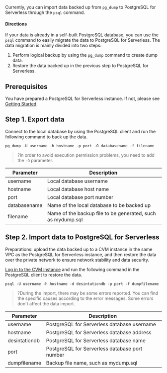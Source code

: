 Currently, you can import data backed up from `pg_dump` to PostgreSQL for Serverless through the `psql` command.

#### Directions
If your data is already in a self-built PostgreSQL database, you can use the `psql` command to easily migrate the data to PostgreSQL for Serverless.
The data migration is mainly divided into two steps:
1. Perform logical backup by using the `pg_dump` command to create dump data.
2. Restore the data backed up in the previous step to PostgreSQL for Serverless.

## Prerequisites
You have prepared a PostgreSQL for Serverless instance. If not, please see [Getting Started](https://intl.cloud.tencent.com/document/product/409/39715).

## Step 1. Export data
Connect to the local database by using the PostgreSQL client and run the following command to back up the data.
```
pg_dump -U username -h hostname -p port -O databasename -f filename
```
>?In order to avoid execution permission problems, you need to add the `-O` parameter.

| Parameter | Description |
| ------------ | ----------------------------------- |
| username     | Local database username                    |
| hostname     | Local database host name                    |
| port         | Local database port number                    |
| databasename | Name of the local database to be backed up                |
| filename     | Name of the backup file to be generated, such as mydump.sql |


## Step 2. Import data to PostgreSQL for Serverless
Preparations: upload the data backed up to a CVM instance in the same VPC as the PostgreSQL for Serverless instance, and then restore the data over the private network to ensure network stability and data security.

[Log in to the CVM instance](https://intl.cloud.tencent.com/zh/document/product/213/10517) and run the following command in the PostgreSQL client to restore the data.

```
psql -U username -h hostname -d desintationdb -p port -f dumpfilename
```

>?During the import, there may be some errors reported. You can find the specific causes according to the error messages. Some errors don't affect the data import.

| Parameter | Description |
| ------------- | ---------------------------------------- |
| username      | PostgreSQL for Serverless database username |
| hostname      | PostgreSQL for Serverless database address   |
| desintationdb | PostgreSQL for Serverless database name    |
| port          | PostgreSQL for Serverless database port number |
| dumpfilename  | Backup file name, such as mydump.sql            |
